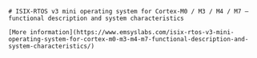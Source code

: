 	# ISIX-RTOS v3 mini operating system for Cortex-M0 / M3 / M4 / M7 – functional description and system characteristics

	[More information](https://www.emsyslabs.com/isix-rtos-v3-mini-operating-system-for-cortex-m0-m3-m4-m7-functional-description-and-system-characteristics/)

